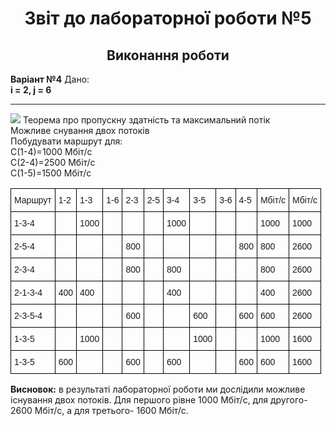 <h1 align="center">Звіт до лабораторної роботи №5</h1>

<h2 align="center">Виконання роботи</h2>
<strong>Варіант №4</strong>
Дано: <br />
<strong>
  i = 2,
  j = 6
</strong>
<hr />
<img src="https://github.com/RostyslavBoretskiy/TR31-TOTM2020/blob/master/LAB5/002.jpg" />
Теорема про пропускну здатність та максимальний потік
<br />
Можливе снування двох потоків
<br />
Побудувати маршрут для:
<br />
С(1-4)=1000 Мбіт/с
<br />
С(2-4)=2500 Мбіт/с
<br />
С(1-5)=1500 Мбіт/с
<br />

<style type="text/css">
.tg  {border-collapse:collapse;border-spacing:0;}
.tg td{border-color:black;border-style:solid;border-width:1px;font-family:Arial, sans-serif;font-size:14px;
  overflow:hidden;padding:10px 5px;word-break:normal;}
.tg th{border-color:black;border-style:solid;border-width:1px;font-family:Arial, sans-serif;font-size:14px;
  font-weight:normal;overflow:hidden;padding:10px 5px;word-break:normal;}
.tg .tg-0lax{text-align:left;vertical-align:top}
</style>

<table class="tg">
<thead>
  <tr>
    <th class="tg-0lax">Маршрут</th>
    <th class="tg-0lax">1-2</th>
    <th class="tg-0lax">1-3</th>
    <th class="tg-0lax">1-6</th>
    <th class="tg-0lax">2-3</th>
    <th class="tg-0lax">2-5</th>
    <th class="tg-0lax">3-4</th>
    <th class="tg-0lax">3-5</th>
    <th class="tg-0lax">3-6</th>
    <th class="tg-0lax">4-5</th>
    <th class="tg-0lax">Мбіт/с</th>
    <th class="tg-0lax">Мбіт/с</th>
  </tr>
</thead>
<tbody>
  <tr>
    <td class="tg-0lax">1-3-4</td>
    <td class="tg-0lax"></td>
    <td class="tg-0lax">1000</td>
    <td class="tg-0lax"></td>
    <td class="tg-0lax"></td>
    <td class="tg-0lax"></td>
    <td class="tg-0lax">1000</td>
    <td class="tg-0lax"></td>
    <td class="tg-0lax"></td>
    <td class="tg-0lax"></td>
    <td class="tg-0lax">1000</td>
    <td class="tg-0lax">1000</td>
  </tr>
  <tr>
    <td class="tg-0lax">2-5-4</td>
    <td class="tg-0lax"></td>
    <td class="tg-0lax"></td>
    <td class="tg-0lax"></td>
    <td class="tg-0lax">800</td>
    <td class="tg-0lax"></td>
    <td class="tg-0lax"></td>
    <td class="tg-0lax"></td>
    <td class="tg-0lax"></td>
    <td class="tg-0lax">800</td>
    <td class="tg-0lax">800</td>
    <td class="tg-0lax">2600</td>
  </tr>
  <tr>
    <td class="tg-0lax">2-3-4</td>
    <td class="tg-0lax"></td>
    <td class="tg-0lax"></td>
    <td class="tg-0lax"></td>
    <td class="tg-0lax">800</td>
    <td class="tg-0lax"></td>
    <td class="tg-0lax">800</td>
    <td class="tg-0lax"></td>
    <td class="tg-0lax"></td>
    <td class="tg-0lax"></td>
    <td class="tg-0lax">800</td>
    <td class="tg-0lax">2600</td>
  </tr>
  <tr>
    <td class="tg-0lax">2-1-3-4</td>
    <td class="tg-0lax">400</td>
    <td class="tg-0lax">400</td>
    <td class="tg-0lax"></td>
    <td class="tg-0lax"></td>
    <td class="tg-0lax"></td>
    <td class="tg-0lax">400</td>
    <td class="tg-0lax"></td>
    <td class="tg-0lax"></td>
    <td class="tg-0lax"></td>
    <td class="tg-0lax">400</td>
    <td class="tg-0lax">2600</td>
  </tr>
  <tr>
    <td class="tg-0lax">2-3-5-4</td>
    <td class="tg-0lax"></td>
    <td class="tg-0lax"></td>
    <td class="tg-0lax"></td>
    <td class="tg-0lax">600</td>
    <td class="tg-0lax"></td>
    <td class="tg-0lax"></td>
    <td class="tg-0lax">600</td>
    <td class="tg-0lax"></td>
    <td class="tg-0lax">600</td>
    <td class="tg-0lax">600</td>
    <td class="tg-0lax">2600</td>
  </tr>
  <tr>
    <td class="tg-0lax">1-3-5</td>
    <td class="tg-0lax"></td>
    <td class="tg-0lax">1000</td>
    <td class="tg-0lax"></td>
    <td class="tg-0lax"></td>
    <td class="tg-0lax"></td>
    <td class="tg-0lax"></td>
    <td class="tg-0lax">1000</td>
    <td class="tg-0lax"></td>
    <td class="tg-0lax"></td>
    <td class="tg-0lax">1000</td>
    <td class="tg-0lax">1600</td>
  </tr>
  <tr>
    <td class="tg-0lax">1-3-5</td>
    <td class="tg-0lax">600</td>
    <td class="tg-0lax"></td>
    <td class="tg-0lax"></td>
    <td class="tg-0lax">600</td>
    <td class="tg-0lax"></td>
    <td class="tg-0lax">600</td>
    <td class="tg-0lax"></td>
    <td class="tg-0lax"></td>
    <td class="tg-0lax">600</td>
    <td class="tg-0lax">600</td>
    <td class="tg-0lax">1600</td>
  </tr>
</tbody>
</table>


<strong>Висновок:</strong> в результаті лабораторної роботи ми дослідили можливе існування двох потоків. Для першого рівне 1000 Мбіт/с, для другого- 2600 Мбіт/с, а для третього- 1600 Мбіт/с.

